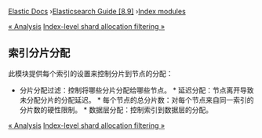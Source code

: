 

[Elastic Docs](/guide/) ›[Elasticsearch Guide [8.9]](index.md) ›[Index
modules](index-modules.md)

[« Analysis](index-modules-analysis.md) [Index-level shard allocation
filtering »](shard-allocation-filtering.md)

## 索引分片分配

此模块提供每个索引的设置来控制分片到节点的分配：

* 分片分配过滤：控制将哪些分片分配给哪些节点。  * 延迟分配：节点离开导致未分配分片的分配延迟。  * 每个节点的总分片数：对每个节点来自同一索引的分片数的硬性限制。  * 数据层分配：控制索引到数据层的分配。

[« Analysis](index-modules-analysis.md) [Index-level shard allocation
filtering »](shard-allocation-filtering.md)
